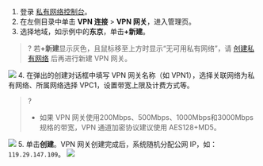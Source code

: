 1. 登录 [私有网络控制台](https://console.cloud.tencent.com/vpc/vpc?rid=1)。
2. 在左侧目录中单击 **VPN 连接** > **VPN 网关**，进入管理页。
3. 选择地域，如示例中的**东京**，单击<b>+新建</b>。
>? 若<b>+新建</b>显示灰色，且鼠标移至上方时显示“无可用私有网络”，请 [创建私有网络](https://intl.cloud.tencent.com/document/product/215/31805) 后再进行新建 VPN 网关。 
>
![](https://qcloudimg.tencent-cloud.cn/raw/e2a11579b443c9e5affdb0c842da5103.png)
4. 在弹出的创建对话框中填写 VPN 网关名称（如 VPN1），选择关联网络为私有网络、所属网络选择 VPC1，设置带宽上限及计费方式等。
>?
>- 如果 VPN 网关使用200Mbps、500Mbps、1000Mbps和3000Mbps规格的带宽，VPN 通道加密协议建议使用 AES128+MD5。
>
![](https://qcloudimg.tencent-cloud.cn/raw/de9c596b396c72604f643b4dc88fc47c.png)
5. 单击**创建**。VPN 网关创建完成后，系统随机分配公网 IP，如：`119.29.147.109`。
    ![](https://qcloudimg.tencent-cloud.cn/raw/10ddbbb6350f585850445fcf73a86ec2.png)
